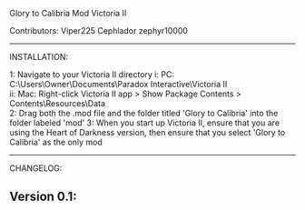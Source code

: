Glory to Calibria Mod
Victoria II

Contributors:
Viper225
Cephlador
zephyr10000

-----

INSTALLATION:

1: Navigate to your Victoria II directory
  i: PC: C:\Users\Owner\Documents\Paradox Interactive\Victoria II\
  ii: Mac: Right-click Victoria II app > Show Package Contents > Contents\Resources\Data\
2: Drag both the .mod file and the folder titled 'Glory to Calibria' into the folder labeled 'mod'
3: When you start up Victoria II, ensure that you are using the Heart of Darkness version, then ensure that you select 'Glory to Calibria' as the only mod

-----

CHANGELOG:

Version 0.1:
-
